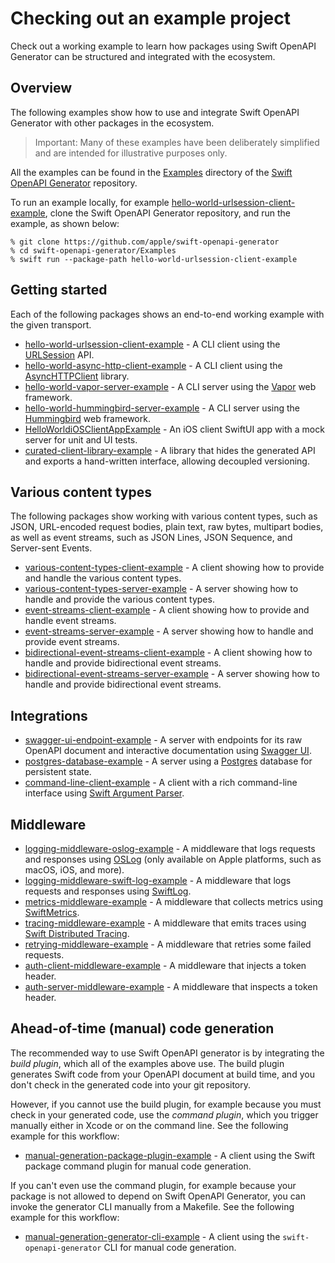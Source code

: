 # Checking out an example project

Check out a working example to learn how packages using Swift OpenAPI Generator can be structured and integrated with the ecosystem.

## Overview

The following examples show how to use and integrate Swift OpenAPI Generator with other packages in the ecosystem.

> Important: Many of these examples have been deliberately simplified and are intended for illustrative purposes only.

All the examples can be found in the [Examples](https://github.com/apple/swift-openapi-generator/tree/main/Examples) directory of the [Swift OpenAPI Generator](https://github.com/apple/swift-openapi-generator) repository.

To run an example locally, for example [hello-world-urlsession-client-example](https://github.com/apple/swift-openapi-generator/tree/main/Examples/hello-world-urlsession-client-example), clone the Swift OpenAPI Generator repository, and run the example, as shown below:

```console
% git clone https://github.com/apple/swift-openapi-generator
% cd swift-openapi-generator/Examples
% swift run --package-path hello-world-urlsession-client-example
```

## Getting started

Each of the following packages shows an end-to-end working example with the given transport.

- [hello-world-urlsession-client-example](https://github.com/apple/swift-openapi-generator/tree/main/Examples/hello-world-urlsession-client-example) - A CLI client using the [URLSession](https://developer.apple.com/documentation/foundation/urlsession) API.
- [hello-world-async-http-client-example](https://github.com/apple/swift-openapi-generator/tree/main/Examples/hello-world-async-http-client-example) - A CLI client using the [AsyncHTTPClient](https://github.com/swift-server/async-http-client) library.
- [hello-world-vapor-server-example](https://github.com/apple/swift-openapi-generator/tree/main/Examples/hello-world-vapor-server-example) - A CLI server using the [Vapor](https://github.com/vapor/vapor) web framework.
- [hello-world-hummingbird-server-example](https://github.com/apple/swift-openapi-generator/tree/main/Examples/hello-world-hummingbird-server-example) - A CLI server using the [Hummingbird](https://github.com/hummingbird-project/hummingbird) web framework.
- [HelloWorldiOSClientAppExample](https://github.com/apple/swift-openapi-generator/tree/main/Examples/HelloWorldiOSClientAppExample) - An iOS client SwiftUI app with a mock server for unit and UI tests.
- [curated-client-library-example](https://github.com/apple/swift-openapi-generator/tree/main/Examples/curated-client-library-example) - A library that hides the generated API and exports a hand-written interface, allowing decoupled versioning.

## Various content types

The following packages show working with various content types, such as JSON, URL-encoded request bodies, plain text, raw bytes, multipart bodies, as well as event streams, such as JSON Lines, JSON Sequence, and Server-sent Events.

- [various-content-types-client-example](https://github.com/apple/swift-openapi-generator/tree/main/Examples/various-content-types-client-example) - A client showing how to provide and handle the various content types.
- [various-content-types-server-example](https://github.com/apple/swift-openapi-generator/tree/main/Examples/various-content-types-server-example) - A server showing how to handle and provide the various content types.
- [event-streams-client-example](https://github.com/apple/swift-openapi-generator/tree/main/Examples/event-streams-client-example) - A client showing how to provide and handle event streams.
- [event-streams-server-example](https://github.com/apple/swift-openapi-generator/tree/main/Examples/event-streams-server-example) - A server showing how to handle and provide event streams.
- [bidirectional-event-streams-client-example](https://github.com/apple/swift-openapi-generator/tree/main/Examples/bidirectional-event-streams-client-example) - A client showing how to handle and provide bidirectional event streams.
- [bidirectional-event-streams-server-example](https://github.com/apple/swift-openapi-generator/tree/main/Examples/bidirectional-event-streams-server-example) - A server showing how to handle and provide bidirectional event streams.

## Integrations

- [swagger-ui-endpoint-example](https://github.com/apple/swift-openapi-generator/tree/main/Examples/swagger-ui-endpoint-example) - A server with endpoints for its raw OpenAPI document and interactive documentation using [Swagger UI](https://github.com/swagger-api/swagger-ui).
- [postgres-database-example](https://github.com/apple/swift-openapi-generator/tree/main/Examples/postgres-database-example) - A server using a [Postgres](https://www.postgresql.org) database for persistent state.
- [command-line-client-example](https://github.com/apple/swift-openapi-generator/tree/main/Examples/command-line-client-example) - A client with a rich command-line interface using [Swift Argument Parser](https://github.com/apple/swift-argument-parser).

## Middleware

- [logging-middleware-oslog-example](https://github.com/apple/swift-openapi-generator/tree/main/Examples/logging-middleware-oslog-example) - A middleware that logs requests and responses using [OSLog](https://developer.apple.com/documentation/os/oslog) (only available on Apple platforms, such as macOS, iOS, and more).
- [logging-middleware-swift-log-example](https://github.com/apple/swift-openapi-generator/tree/main/Examples/logging-middleware-swift-log-example) - A middleware that logs requests and responses using [SwiftLog](https://github.com/apple/swift-log).
- [metrics-middleware-example](https://github.com/apple/swift-openapi-generator/tree/main/Examples/metrics-middleware-example) - A middleware that collects metrics using [SwiftMetrics](https://github.com/apple/swift-metrics).
- [tracing-middleware-example](https://github.com/apple/swift-openapi-generator/tree/main/Examples/tracing-middleware-example) - A middleware that emits traces using [Swift Distributed Tracing](https://github.com/apple/swift-distributed-tracing).
- [retrying-middleware-example](https://github.com/apple/swift-openapi-generator/tree/main/Examples/retrying-middleware-example) - A middleware that retries some failed requests.
- [auth-client-middleware-example](https://github.com/apple/swift-openapi-generator/tree/main/Examples/auth-client-middleware-example) - A middleware that injects a token header.
- [auth-server-middleware-example](https://github.com/apple/swift-openapi-generator/tree/main/Examples/auth-server-middleware-example) - A middleware that inspects a token header.

## Ahead-of-time (manual) code generation

The recommended way to use Swift OpenAPI generator is by integrating the _build plugin_, which all of the examples above use. The build plugin generates Swift code from your OpenAPI document at build time, and you don't check in the generated code into your git repository. 

However, if you cannot use the build plugin, for example because you must check in your generated code, use the _command plugin_, which you trigger manually either in Xcode or on the command line. See the following example for this workflow:

- [manual-generation-package-plugin-example](https://github.com/apple/swift-openapi-generator/tree/main/Examples/manual-generation-package-plugin-example) - A client using the Swift package command plugin for manual code generation.

If you can't even use the command plugin, for example because your package is not allowed to depend on Swift OpenAPI Generator, you can invoke the generator CLI manually from a Makefile. See the following example for this workflow:

- [manual-generation-generator-cli-example](https://github.com/apple/swift-openapi-generator/tree/main/Examples/manual-generation-generator-cli-example) - A client using the `swift-openapi-generator` CLI for manual code generation.
